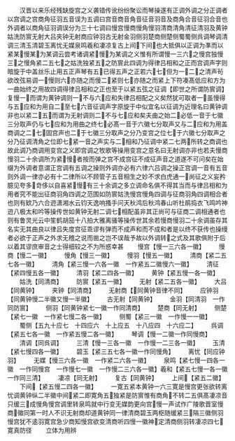 <!-- { "loadSidebar": true } -->
　　汉晋以来乐经残缺旋宫之义袭错传讹纷纷聚讼而琴操遂有正调外调之分正调者以宫调之宫商角征羽五音误为五调曰宫音商音角音征音羽音及商角合音征羽合音也外调者以商角征羽调误分为三十七调曰慢宫慢商慢角慢羽清商清角清征清羽及黄钟姑洗防賔无射大吕夹钟无射商应钟羽古无射金羽侧羽楚商侧楚侧蜀蜀侧呉调琴调清调三清玉清碧玉离忧无媒泉鸣羲和凄凉复古上间下间也大抵俱以正调为凖而以紧某慢某为某调云尝考诸调紧慢为某调之义惟有所谓慢一三六之慢宫独慢三之慢角紧二五七之姑洗独紧五之防賔此四调为得律吕相和之正而宫调声字则暗旋于中盖丝乐止用五正声琴有五已得五声之正若六七但为一二之清声茍欲改弦易调一慢则六亦随之而慢二紧则七亦随之而紧上下符凑髙低应和方为一曲始终之用故四调得律吕相和之正也至于以紧五弦之征调【即世之所谓防賔调】复慢一而谓为黄钟调则一不与六应和失律吕相配之义矣然犹可取者一虽慢得与五应和为用自二至七六音征调声字原旋于中似宜名以征调为近理名曰黄钟调非也以紧二五而谓为无射调则二不与七应和矣夫曲之始二必低一音于七徽三分取声仍与七应和为用曲之终七必髙一音于六徽七分取声又与二应和为用盖商调之二七固宫声也二于七徽三分取声之分乃变宫之位七于六徽七分取声之分乃征调清角之位即七紧一音之声实与二相和乃征调中紧二七两所转之商调也故此调乃商调用变宫之义即宫调之牧歌等操用变宫之意名曰无射调亦非也若夫慢商慢羽二十余调所为紧慢者按而弹之宫不成宫征不成征声音之道遂不可问矣在始缀为外调者意谓正宫调有五调之操则外调亦必有六律六吕调之操正宫调一音有五音则外调一律亦必有十二律所以不顾管子五音相生之妙不求白虎通一尚征之义妄矜臆见夸多竒侈以自喜紧慢有三十余调之多立调命名俱不得其当而与律吕相和为用者究不能出征商羽角四调之范围如防賔姑洗慢宫慢角四调与征商羽角四调相合者也则有欵乃六合逰潇湘水云钧天逸响搔手问天秋鸿后秋鸿春山听杜鹃捣衣飞鸣吟神逰八极太和吟等操传世如黄钟无射二调七相配虽非其正尚可与征商二调相通者也则有鲁灵光云中笙鹤胡笳十八拍大雅离骚等操传世其余若慢商慢羽二十余调虽存其名实无其曲良以律吕失度宫征乖谬有弹而不成声和而不成和者是以终不获传也操缦者必欲于正声之外求无稽之说而凿之岂不误哉予故以外调转之式及其歌俱附于后以着其谬庶审音之士得细较之不为所惑幸甚
　　慢宫【慢一三六各一徽】
　　慢商【慢二一徽】
　　慢角【慢三一徽】
　　慢羽【慢五一徽】
　　清商【紧二五七各一徽】
　　清角【紧三慢一六各一徽　一作紧五二徽慢六一徽】
　　清征【紧四慢五各一徽】
　　清羽【紧二四各一徽】
　　黄钟【紧五慢一各一徽】
　　姑洗【同清商】
　　防賔【紧五一徽】
　　无射【紧二五各一徽】
　　大吕【同黄钟】
　　夹钟【同清商】
　　无射商【同黄钟音律不同】
　　应钟羽【同黄钟慢二半徽又慢一半徽】
　　古无射【同黄钟】
　　金羽【同清羽　一作同防賔】
　　侧羽【同黄钟紧七一徽一作同清商】
　　楚商【同无射】
　　侧楚【紧七一徽　一作紧七慢二各一徽】
　　侧蜀【紧三一徽　一作慢一一徽】
　　蜀侧【五九十应七　十四应六　十上应五　十八应四　十六应二】
　　呉调【紧五七各一徽　一作紧五慢二各一徽】
　　琴调【慢一二徽一作同慢商】
　　清调【同呉调】
　　三清【慢一三各一徽　一作慢一二三各一徽】
　　玉清【紧七慢四各一徽】
　　碧玉【紧三五七各一徽一作同慢角】
　　离忧【同应钟羽】
　　无媒【慢三六各一徽　一作紧二六各一徽】
　　泉鸣【紧七慢一四各一徽　一作同慢宫　一作慢七一徽　一作慢二三六各一徽】羲和【紧五七慢一各一徽　一作同三清】
　　凄凉【同无射】
　　复古【同黄钟】
　　上间【紧五二徽】
　　下间【紧五慢二四各一徽】
　　一寛五紧本黄钟一六三寛是慢宫更张欲转离忧调黄钟纵二半徽中间紧二即寛角五独紧是防賔惟有商角不转二五俱髙凄凉音只缓三成慢角慢宫调里转泉鸣就中行变无媒韵更向宫慢一声试作广陵歌晋室慢商徽同第一时人不识无射商却道黄钟同一律清商碧玉两枢随缓紧三隔三徽侧羽慢宫犹不逺羽寛宫急少商知慢宫欲变清商听四慢一徽神定清商侧羽转凄凉四七寛真防径
　　立体为用辨
